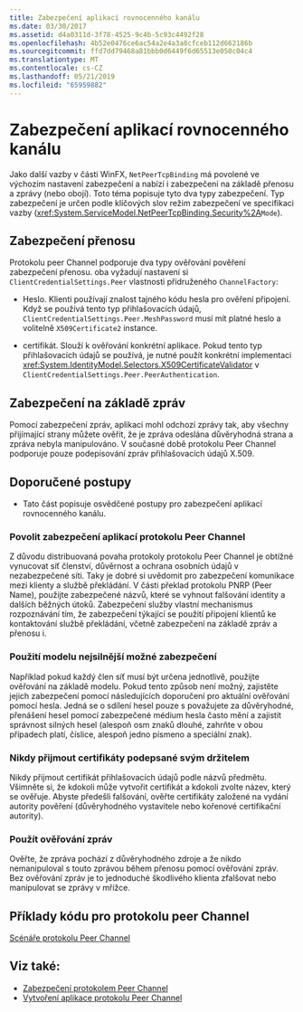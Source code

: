 ```yaml
---
title: Zabezpečení aplikací rovnocenného kanálu
ms.date: 03/30/2017
ms.assetid: d4a0311d-3f78-4525-9c4b-5c93c4492f28
ms.openlocfilehash: 4b52e0476ce6ac54a2e4a3a8cfceb112d662186b
ms.sourcegitcommit: ffd7dd79468a81bbb0d6449f6d65513e050c04c4
ms.translationtype: MT
ms.contentlocale: cs-CZ
ms.lasthandoff: 05/21/2019
ms.locfileid: "65959882"
---
```

# <a name="securing-peer-channel-applications"></a>Zabezpečení aplikací rovnocenného kanálu
Jako další vazby v části WinFX, `NetPeerTcpBinding` má povolené ve výchozím nastavení zabezpečení a nabízí i zabezpečení na základě přenosu a zprávy (nebo obojí). Toto téma popisuje tyto dva typy zabezpečení. Typ zabezpečení je určen podle klíčových slov režim zabezpečení ve specifikaci vazby (<xref:System.ServiceModel.NetPeerTcpBinding.Security%2A>`Mode`).  
  
## <a name="transport-based-security"></a>Zabezpečení přenosu  
 Protokolu peer Channel podporuje dva typy ověřování pověření zabezpečení přenosu. oba vyžadují nastavení si `ClientCredentialSettings.Peer` vlastnosti přidruženého `ChannelFactory`:  
  
- Heslo. Klienti používají znalost tajného kódu hesla pro ověření připojení. Když se používá tento typ přihlašovacích údajů, `ClientCredentialSettings.Peer.MeshPassword` musí mít platné heslo a volitelně `X509Certificate2` instance.  
  
- certifikát. Slouží k ověřování konkrétní aplikace. Pokud tento typ přihlašovacích údajů se používá, je nutné použít konkrétní implementaci <xref:System.IdentityModel.Selectors.X509CertificateValidator> v `ClientCredentialSettings.Peer.PeerAuthentication`.  
  
## <a name="message-based-security"></a>Zabezpečení na základě zpráv  
 Pomocí zabezpečení zpráv, aplikaci mohl odchozí zprávy tak, aby všechny přijímající strany můžete ověřit, že je zpráva odeslána důvěryhodná strana a zpráva nebyla manipulováno. V současné době protokolu Peer Channel podporuje pouze podepisování zpráv přihlašovacích údajů X.509.  
  
## <a name="best-practices"></a>Doporučené postupy  
  
- Tato část popisuje osvědčené postupy pro zabezpečení aplikací rovnocenného kanálu.  
  
### <a name="enable-security-with-peer-channel-applications"></a>Povolit zabezpečení aplikací protokolu Peer Channel  
 Z důvodu distribuovaná povaha protokoly protokolu Peer Channel je obtížné vynucovat síť členství, důvěrnost a ochrana osobních údajů v nezabezpečené síti. Taky je dobré si uvědomit pro zabezpečení komunikace mezi klienty a službě překládání. V části překlad protokolu PNRP (Peer Name), použijte zabezpečené názvů, které se vyhnout falšování identity a dalších běžných útoků. Zabezpečení služby vlastní mechanismus rozpoznávání tím, že zabezpečení týkající se použití připojení klientů ke kontaktování službě překládání, včetně zabezpečení na základě zpráv a přenosu i.  
  
### <a name="use-the-strongest-possible-security-model"></a>Použití modelu nejsilnější možné zabezpečení  
 Například pokud každý člen síť musí být určena jednotlivě, použijte ověřování na základě modelu. Pokud tento způsob není možný, zajistěte jejich zabezpečení pomocí následujících doporučení pro aktuální ověřování pomocí hesla. Jedná se o sdílení hesel pouze s považujete za důvěryhodné, přenášení hesel pomocí zabezpečené médium hesla často mění a zajistit správnost silných hesel (alespoň osm znaků dlouhé, zahrňte v obou případech platí, číslice, alespoň jedno písmeno a speciální znak).  
  
### <a name="never-accept-self-signed-certificates"></a>Nikdy přijmout certifikáty podepsané svým držitelem  
 Nikdy přijmout certifikát přihlašovacích údajů podle názvů předmětu. Všimněte si, že kdokoli může vytvořit certifikát a kdokoli zvolte název, který se ověřuje. Abyste předešli falšování, ověřte certifikáty založené na vydání autority pověření (důvěryhodného vystavitele nebo kořenové certifikační autority).  
  
### <a name="use-message-authentication"></a>Použít ověřování zpráv  
 Ověřte, že zpráva pochází z důvěryhodného zdroje a že nikdo nemanipuloval s touto zprávou během přenosu pomocí ověřování zpráv. Bez ověřování zpráv je to jednoduché škodlivého klienta zfalšovat nebo manipulovat se zprávy v mřížce.  
  
## <a name="peer-channel-code-examples"></a>Příklady kódu pro protokolu peer Channel  
 [Scénáře protokolu Peer Channel](../../../../docs/framework/wcf/feature-details/peer-channel-scenarios.md)  
  
## <a name="see-also"></a>Viz také:

- [Zabezpečení protokolem Peer Channel](../../../../docs/framework/wcf/feature-details/peer-channel-security.md)
- [Vytvoření aplikace protokolu Peer Channel](../../../../docs/framework/wcf/feature-details/building-a-peer-channel-application.md)
